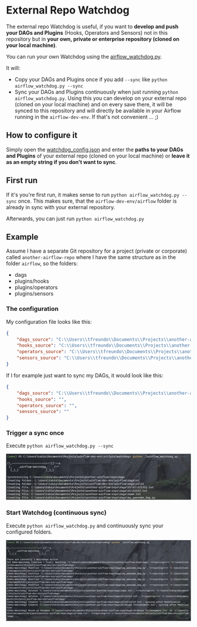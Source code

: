 # External Repo Watchdog
The external repo Watchdog is useful, if you want to **develop and push your DAGs and Plugins** (Hooks, Operators and Sensors) not in this repository but in **your own, private or enterprise repository (cloned on your local machine)**.

You can run your own Watchdog using the [airflow_watchdog.py](scripts/airflow_watchdog/airflow_watchdog.py).

It will:
* Copy your DAGs and Plugins once if you add `--sync` like `python airflow_watchdog.py --sync`
* Sync your DAGs and Plugins continuously when just running `python airflow_watchdog.py`. Using this you can develop on your external repo (cloned on your local machine) and on every save there, it will be synced to this repository and will directly be available in your Airflow running in the `airflow-dev-env`. If that's not convenient ... ;)

## How to configure it
Simply open the [watchdog_config.json](scripts/airflow_watchdog/watchdog_config.json) and enter the **paths to your DAGs and Plugins** of your external repo (cloned on your local machine) or **leave it as an empty string if you don't want to sync**.

## First run
If it's you're first run, it makes sense to run `python airflow_watchdog.py --sync` once. This makes sure, that the `airflow-dev-env/airflow` folder is already in sync with your external repository.

Afterwards, you can just run `python airflow_watchdog.py`

## Example
Assume I have a separate Git repository for a project (private or corporate) called `another-airflow-repo` where I have the same structure as in the folder `airflow`, so the folders:
* dags
* plugins/hooks
* plugins/operators
* plugins/sensors

### The configuration
My configuration file looks like this:

```json
{
    "dags_source": "C:\\Users\\tfreundo\\Documents\\Projects\\another-airflow-repo\\dags",
    "hooks_source": "C:\\Users\\tfreundo\\Documents\\Projects\\another-airflow-repo\\plugins\\hooks",
    "operators_source": "C:\\Users\\tfreundo\\Documents\\Projects\\another-airflow-repo\\plugins\\operators",
    "sensors_source": "C:\\Users\\tfreundo\\Documents\\Projects\\another-airflow-repo\\plugins\\sensors"
}
```

If I for example just want to sync my DAGs, it would look like this:

```json
{
    "dags_source": "C:\\Users\\tfreundo\\Documents\\Projects\\another-airflow-repo\\dags",
    "hooks_source": "",
    "operators_source": "",
    "sensors_source": ""
}
```

### Trigger a sync once
Execute `python airflow_watchdog.py --sync`

![managepy_watchdog_triggersynconce.png](../../images/managepy_watchdog_triggersynconce.png)

### Start Watchdog (continuous sync)
Execute `python airflow_watchdog.py` and continuously sync your configured folders.

![managepy_watchdog_triggersynconce.png](../../images/managepy_watchdog_continuoussync.png)

